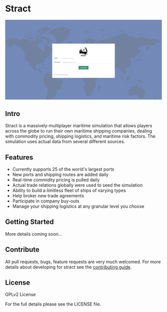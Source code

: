 Stract
======

![Login Page Screenshot](https://raw.githubusercontent.com/Svjard/stract/master/uploads/login-screenshot.png)

## Intro

Stract is a massively-multiplayer maritime simulation that allows players across the globe to run their own maritime
shipping companies, dealing with commodity pricing, shipping logistics, and maritime risk factors. The simulation uses
actual data from several different sources.

## Features

 * Currently supports 25 of the world's largest ports
 * New ports and shipping routes are added daily
 * Real-time commidity pricing is pulled daily
 * Actual trade relations globally were used to seed the simulation
 * Ability to build a limitless fleet of ships of varying types
 * Help broker new trade agreements
 * Participate in company buy-outs
 * Manage your shipping logistics at any granular level you choose

## Getting Started

More details coming soon...

## Contribute

All pull requests, bugs, feature requests are very much welcomed. For more details
about developing for stract see the [contributing guide](./CONTRIBUTING.md).

## License

GPLv2 License

For the full details please see the LICENSE file.
